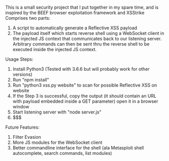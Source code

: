 This is a small security project that I put together in my spare time, and is inspired by the BEEF browser exploitation framework and XSStrike 
Comprises two parts: 
1) A script to automatically generate a Reflective XSS payload
2) The payload itself which starts reverse shell using a WebSocket client in the injected JS context that communicates back to our listening server. Arbitrary commands can then be sent thru the reverse shell to be executed inside the injected JS context. 

Usage Steps:
1. Install Python3 (Tested with 3.6.6 but will probably work for other versions)
2. Run "npm install"
3. Run "python3 xss.py website" to scan for possible Reflective XSS on website
4. If the Step 3 is successful, copy the output (it should contain an URL with payload embedded inside a GET parameter) open it in a browser window
5. Start listening server with "node server.js"
6. $$$

Future Features:
1. Filter Evasion
2. More JS modules for the WebSocket client
3. Better commandline interface for the shell (ala Metasploit shell autocomplete, search commands, list modules)


